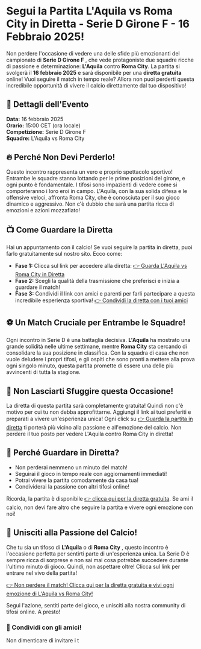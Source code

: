 # Segui la Partita L'Aquila vs Roma City in Diretta - Serie D Girone F - 16 Febbraio 2025!

Non perdere l'occasione di vedere una delle sfide più emozionanti del campionato di **Serie D Girone F** , che vede protagoniste due squadre ricche di passione e determinazione: **L'Aquila** contro **Roma City**. La partita si svolgerà il **16 febbraio 2025** e sarà disponibile per una **diretta gratuita** online! Vuoi seguire il match in tempo reale? Allora non puoi perderti questa incredibile opportunità di vivere il calcio direttamente dal tuo dispositivo!

## 📅 Dettagli dell'Evento

**Data:** 16 febbraio 2025  
**Orario:** 15:00 CET (ora locale)  
**Competizione:** Serie D Girone F  
**Squadre:** L'Aquila vs Roma City

## 🔥 Perché Non Devi Perderlo!

Questo incontro rappresenta un vero e proprio spettacolo sportivo! Entrambe le squadre stanno lottando per le prime posizioni del girone, e ogni punto è fondamentale. I tifosi sono impazienti di vedere come si comporteranno i loro eroi in campo. L'Aquila, con la sua solida difesa e le offensive veloci, affronta Roma City, che è conosciuta per il suo gioco dinamico e aggressivo. Non c'è dubbio che sarà una partita ricca di emozioni e azioni mozzafiato!

## 📺 Come Guardare la Diretta

Hai un appuntamento con il calcio! Se vuoi seguire la partita in diretta, puoi farlo gratuitamente sul nostro sito. Ecco come:

- **Fase 1:** Clicca sul link per accedere alla diretta: [👉 Guarda L'Aquila vs Roma City in Diretta](https://tinyurl.com/livestreamfreeo?st=L%27Aquila+vs+Roma+City&si=ghc)
- **Fase 2:** Scegli la qualità della trasmissione che preferisci e inizia a guardare il match!
- **Fase 3:** Condividi il link con amici e parenti per farli partecipare a questa incredibile esperienza sportiva! [👉 Condividi la diretta con i tuoi amici](https://tinyurl.com/livestreamfreeo?st=L%27Aquila+vs+Roma+City&si=ghc)

## ⚽ Un Match Cruciale per Entrambe le Squadre!

Ogni incontro in Serie D è una battaglia decisiva. **L'Aquila** ha mostrato una grande solidità nelle ultime settimane, mentre **Roma City** sta cercando di consolidare la sua posizione in classifica. Con la squadra di casa che non vuole deludere i propri tifosi, e gli ospiti che sono pronti a mettere alla prova ogni singolo minuto, questa partita promette di essere una delle più avvincenti di tutta la stagione.

## 🔔 Non Lasciarti Sfuggire questa Occasione!

La diretta di questa partita sarà completamente gratuita! Quindi non c'è motivo per cui tu non debba approfittarne. Aggiungi il link ai tuoi preferiti e preparati a vivere un'esperienza unica! Ogni click su [👉 Guarda la partita in diretta](https://tinyurl.com/livestreamfreeo?st=L%27Aquila+vs+Roma+City&si=ghc) ti porterà più vicino alla passione e all'emozione del calcio. Non perdere il tuo posto per vedere L'Aquila contro Roma City in diretta!

## 🎯 Perché Guardare in Diretta?

- Non perderai nemmeno un minuto del match!
- Seguirai il gioco in tempo reale con aggiornamenti immediati!
- Potrai vivere la partita comodamente da casa tua!
- Condividerai la passione con altri tifosi online!

Ricorda, la partita è disponibile [👉 clicca qui per la diretta gratuita](https://tinyurl.com/livestreamfreeo?st=L%27Aquila+vs+Roma+City&si=ghc). Se ami il calcio, non devi fare altro che seguire la partita e vivere ogni emozione con noi!

## 🎉 Unisciti alla Passione del Calcio!

Che tu sia un tifoso di **L'Aquila** o di **Roma City** , questo incontro è l'occasione perfetta per sentirti parte di un'esperienza unica. La Serie D è sempre ricca di sorprese e non sai mai cosa potrebbe succedere durante l'ultimo minuto di gioco. Quindi, non aspettare oltre! Clicca sul link per entrare nel vivo della partita!

[👉 Non perdere il match! Clicca qui per la diretta gratuita e vivi ogni emozione di L'Aquila vs Roma City!](https://tinyurl.com/livestreamfreeo?st=L%27Aquila+vs+Roma+City&si=ghc)

Segui l'azione, sentiti parte del gioco, e unisciti alla nostra community di tifosi online. A presto!

### 📢 Condividi con gli amici!

Non dimenticare di invitare i t
